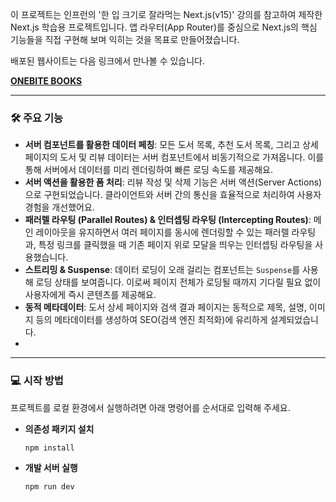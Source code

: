 이 프로젝트는 인프런의 '한 입 크기로 잘라먹는 Next.js(v15)' 강의를 참고하여 제작한 Next.js 학습용 프로젝트입니다. 앱 라우터(App Router)를 중심으로 Next.js의 핵심 기능들을 직접 구현해 보며 익히는 것을 목표로 만들어졌습니다.

배포된 웹사이트는 다음 링크에서 만나볼 수 있습니다.

[**ONEBITE BOOKS**](https://onebite-books-kappa.vercel.app/)

---

### 🛠️ 주요 기능

-   **서버 컴포넌트를 활용한 데이터 페칭**: 모든 도서 목록, 추천 도서 목록, 그리고 상세 페이지의 도서 및 리뷰 데이터는 서버 컴포넌트에서 비동기적으로 가져옵니다. 이를 통해 서버에서 데이터를 미리 렌더링하여 빠른 로딩 속도를 제공해요.
-   **서버 액션을 활용한 폼 처리**: 리뷰 작성 및 삭제 기능은 서버 액션(Server Actions)으로 구현되었습니다. 클라이언트와 서버 간의 통신을 효율적으로 처리하여 사용자 경험을 개선했어요.
-   **패러렐 라우팅 (Parallel Routes) & 인터셉팅 라우팅 (Intercepting Routes)**: 메인 레이아웃을 유지하면서 여러 페이지를 동시에 렌더링할 수 있는 패러렐 라우팅과, 특정 링크를 클릭했을 때 기존 페이지 위로 모달을 띄우는 인터셉팅 라우팅을 사용했습니다.
-   **스트리밍 & Suspense**: 데이터 로딩이 오래 걸리는 컴포넌트는 `Suspense`를 사용해 로딩 상태를 보여줍니다. 이로써 페이지 전체가 로딩될 때까지 기다릴 필요 없이 사용자에게 즉시 콘텐츠를 제공해요.
-   **동적 메타데이터**: 도서 상세 페이지와 검색 결과 페이지는 동적으로 제목, 설명, 이미지 등의 메타데이터를 생성하여 SEO(검색 엔진 최적화)에 유리하게 설계되었습니다.
-   
---

### 💻 시작 방법

프로젝트를 로컬 환경에서 실행하려면 아래 명령어를 순서대로 입력해 주세요.

-   **의존성 패키지 설치**
    ```bash
    npm install
    ```
-   **개발 서버 실행**
    ```bash
    npm run dev
    ```
